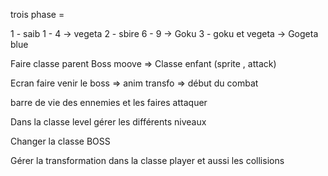 trois phase =

1 - saib 1 - 4 -> vegeta
2 - sbire 6 - 9 -> Goku
3 - goku et vegeta -> Gogeta blue

Faire classe parent Boss moove => Classe enfant (sprite , attack)

Ecran faire venir le boss => anim transfo => début du combat

barre de vie des ennemies et les faires attaquer


Dans la classe level gérer les différents niveaux

Changer la classe BOSS

Gérer la transformation dans la classe player et aussi les collisions
